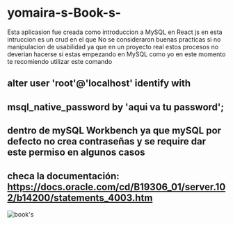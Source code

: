 # yomaira-s-Book-s-
Esta aplicasion fue creada como introduccion a MySQL en React js
en esta intruccion  es un crud en el que No se consideraron buenas practicas si no manipulacion de usabilidad ya que en un proyecto real estos procesos no deverian hacerse
 si estas empezando en MySQL como yo en este momento te recomiendo utilizar este comando

## alter user 'root'@'localhost' identify with 
## msql_native_password by 'aqui va tu password';

## dentro de mySQL Workbench ya que mySQL por defecto no crea contraseñas y se require dar este permiso en algunos casos 

## checa la documentación: https://docs.oracle.com/cd/B19306_01/server.102/b14200/statements_4003.htm

![book's](https://user-images.githubusercontent.com/85569433/206547600-94fb690f-2c95-4788-93e9-375c21477893.PNG)
